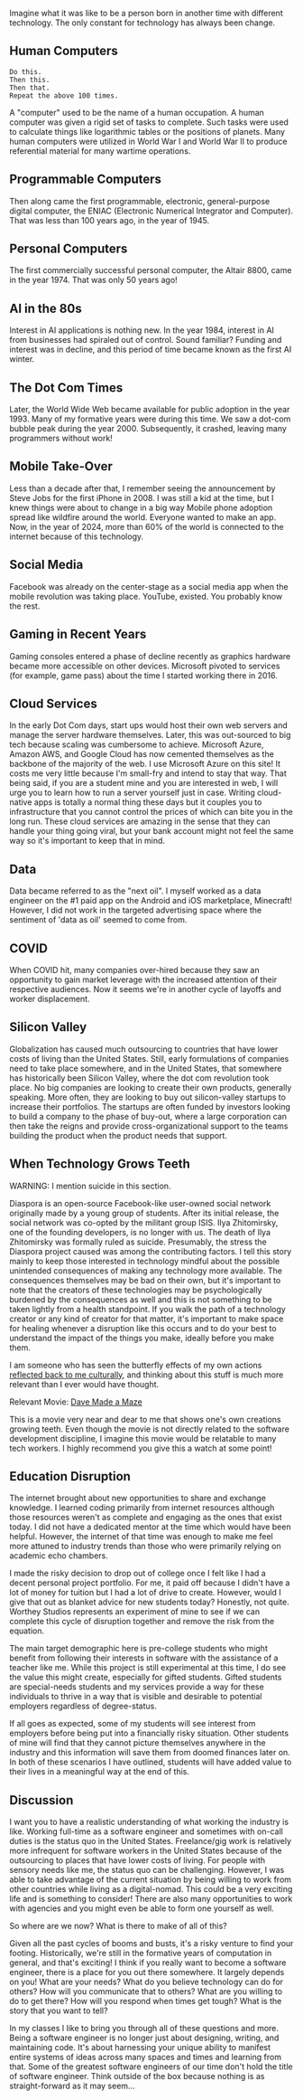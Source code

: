 Imagine what it was like to be a person born in another time with different technology. The only constant for technology has always been change.

## Human Computers

```
Do this.
Then this.
Then that.
Repeat the above 100 times.
```

A "computer" used to be the name of a human occupation. A human computer was given a rigid set of tasks to complete. Such tasks were used to calculate things like logarithmic tables or the positions of planets. Many human computers were utilized in World War I and World War II to produce referential material for many wartime operations.

## Programmable Computers

Then along came the first programmable, electronic, general-purpose digital computer, the ENIAC (Electronic Numerical Integrator and Computer). That was less than 100 years ago, in the year of 1945.

## Personal Computers

The first commercially successful personal computer, the Altair 8800, came in the year 1974. That was only 50 years ago!

## AI in the 80s

Interest in AI applications is nothing new. In the year 1984, interest in AI from businesses had spiraled out of control. Sound familiar? Funding and interest was in decline, and this period of time became known as the first AI winter.

## The Dot Com Times

Later, the World Wide Web became available for public adoption in the year 1993. Many of my formative years were during this time. We saw a dot-com bubble peak during the year 2000. Subsequently, it crashed, leaving many programmers without work!

## Mobile Take-Over

Less than a decade after that, I remember seeing the announcement by Steve Jobs for the first iPhone in 2008. I was still a kid at the time, but I knew things were about to change in a big way Mobile phone adoption spread like wildfire around the world. Everyone wanted to make an app. Now, in the year of 2024, more than 60% of the world is connected to the internet because of this technology.

## Social Media

Facebook was already on the center-stage as a social media app when the mobile revolution was taking place. YouTube, existed. You probably know the rest.

## Gaming in Recent Years

Gaming consoles entered a phase of decline recently as graphics hardware became more accessible on other devices. Microsoft pivoted to services (for example, game pass) about the time I started working there in 2016.

## Cloud Services

In the early Dot Com days, start ups would host their own web servers and manage the server hardware themselves. Later, this was out-sourced to big tech because scaling was cumbersome to achieve. Microsoft Azure, Amazon AWS, and Google Cloud has now cemented themselves as the backbone of the majority of the web. I use Microsoft Azure on this site! It costs me very little because I'm small-fry and intend to stay that way. That being said, if you are a student mine and you are interested in web, I will urge you to learn how to run a server yourself just in case. Writing cloud-native apps is totally a normal thing these days but it couples you to infrastructure that you cannot control the prices of which can bite you in the long run. These cloud services are amazing in the sense that they can handle your thing going viral, but your bank account might not feel the same way so it's important to keep that in mind.

## Data

Data became referred to as the "next oil". I myself worked as a data engineer on the #1 paid app on the Android and iOS marketplace, Minecraft! However, I did not work in the targeted advertising space where the sentiment of 'data as oil' seemed to come from.

## COVID

When COVID hit, many companies over-hired because they saw an opportunity to gain market leverage with the increased attention of their respective audiences. Now it seems we're in another cycle of layoffs and worker displacement.

## Silicon Valley

Globalization has caused much outsourcing to countries that have lower costs of living than the United States. Still, early formulations of companies need to take place somewhere, and in the United States, that somewhere has historically been Silicon Valley, where the dot com revolution took place. No big companies are looking to create their own products, generally speaking. More often, they are looking to buy out silicon-valley startups to increase their portfolios. The startups are often funded by investors looking to build a company to the phase of buy-out, where a large corporation can then take the reigns and provide cross-organizational support to the teams building the product when the product needs that support.

## When Technology Grows Teeth

WARNING: I mention suicide in this section.

Diaspora is an open-source Facebook-like user-owned social network originally made by a young group of students. After its initial release, the social network was co-opted by the militant group ISIS. Ilya Zhitomirsky, one of the founding developers, is no longer with us. The death of Ilya Zhitomirsky was formally ruled as suicide. Presumably, the stress the Diaspora project caused was among the contributing factors. I tell this story mainly to keep those interested in technology mindful about the possible unintended consequences of making any technology more available. The consequences themselves may be bad on their own, but it's important to note that the creators of these technologies may be psychologically burdened by the consequences as well and this is not something to be taken lightly from a health standpoint. If you walk the path of a technology creator or any kind of creator for that matter, it's important to make space for healing whenever a disruption like this occurs and to do your best to understand the impact of the things you make, ideally before you make them.

I am someone who has seen the butterfly effects of my own actions [reflected back to me culturally](https://knowyourmeme.com/memes/in-minecraft), and thinking about this stuff is much more relevant than I ever would have thought.

Relevant Movie: [Dave Made a Maze](https://youtu.be/1m8N9sfxzDg)

This is a movie very near and dear to me that shows one's own creations growing teeth. Even though the movie is not directly related to the software development discipline, I imagine this movie would be relatable to many tech workers. I highly recommend you give this a watch at some point!

## Education Disruption

The internet brought about new opportunities to share and exchange knowledge. I learned coding primarily from internet resources although those resources weren't as complete and engaging as the ones that exist today. I did not have a dedicated mentor at the time which would have been helpful. However, the internet of that time was enough to make me feel more attuned to industry trends than those who were primarily relying on academic echo chambers.

I made the risky decision to drop out of college once I felt like I had a decent personal project portfolio. For me, it paid off because I didn't have a lot of money for tuition but I had a lot of drive to create. However, would I give that out as blanket advice for new students today? Honestly, not quite. Worthey Studios represents an experiment of mine to see if we can complete this cycle of disruption together and remove the risk from the equation.

The main target demographic here is pre-college students who might benefit from following their interests in software with the assistance of a teacher like me. While this project is still experimental at this time, I do see the value this might create, especially for gifted students. Gifted students are special-needs students and my services provide a way for these individuals to thrive in a way that is visible and desirable to potential employers regardless of degree-status.

If all goes as expected, some of my students will see interest from employers before being put into a financially risky situation. Other students of mine will find that they cannot picture themselves anywhere in the industry and this information will save them from doomed finances later on. In both of these scenarios I have outlined, students will have added value to their lives in a meaningful way at the end of this.

## Discussion

I want you to have a realistic understanding of what working the industry is like. Working full-time as a software engineer and sometimes with on-call duties is the status quo in the United States. Freelance/gig work is relatively more infrequent for software workers in the United States because of the outsourcing to places that have lower costs of living. For people with sensory needs like me, the status quo can be challenging. However, I was able to take advantage of the current situation by being willing to work from other countries while living as a digital-nomad. This could be a very exciting life and is something to consider! There are also many opportunities to work with agencies and you might even be able to form one yourself as well.

So where are we now? What is there to make of all of this?

Given all the past cycles of booms and busts, it's a risky venture to find your footing. Historically, we're still in the formative years of computation in general, and that's exciting! I think if you really want to become a software engineer, there is a place for you out there somewhere. It largely depends on you! What are your needs? What do you believe technology can do for others? How will you communicate that to others? What are you willing to do to get there? How will you respond when times get tough? What is the story that you want to tell?

In my classes I like to bring you through all of these questions and more. Being a software engineer is no longer just about designing, writing, and maintaining code. It's about harnessing your unique ability to manifest entire systems of ideas across many spaces and times and learning from that. Some of the greatest software engineers of our time don't hold the title of software engineer. Think outside of the box because nothing is as straight-forward as it may seem...
